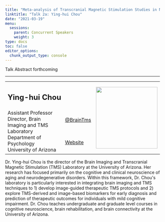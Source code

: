 ```yaml
---
title: "Meta-analysis of Transcranial Magnetic Stimulation Studies in Neurodegenerative Disorders"
linktitle: "Talk 2a: Ying-hui Chou"
date: "2021-03-19"
menu:
  sessions:
    parent: Concurrent Speakers
    weight: 3
type: docs
toc: false
editor_options:
  chunk_output_type: console
---
```


Talk Abstract forthcoming


<hr style="width: 100%; text-align: center; margin-left: 0;" />



<TABLE class="bio-table">
<TR>
<TD COLSPAN="2"><h2>Ying-hui Chou</h2></TD>
<TD ROWSPAN="4"><img style="float: left;" src="/img/ying-hui-chou.jpg" width="200" /></TD>
</TR>
<TR>
<TD ROWSPAN="3">
Assistant Professor<br>
Director, Brain Imaging and TMS Laboratory<br>
Department of Psychology<br>
University of Arizona

</TD>

<TD><i class="fab fa-twitter"></i> <a href="https://twitter.com/BrainTms" target="_blank" rel="noopener">@BrainTms</a>
</TD>
</TR>
<TR>
<TD><i class="fa fa-link"></i> <a href="https://yinghuichou.wixsite.com/tmslab" target="_blank" rel="noopener">Website</a>
</TD>
</TR>
</TABLE>

Dr. Ying-hui Chou is the director of the Brain Imaging and Transcranial Magnetic Stimulation (TMS) Laboratory at the University of Arizona. Her research has focused primarily on the cognitive and clinical neuroscience of aging and neurodegenerative disorders. Within this framework, Dr. Chou's laboratory is particularly interested in integrating brain imaging and TMS techniques to 1) develop image-guided therapeutic TMS protocols and 2) explore TMS-derived and image-based biomarkers for early diagnosis and prediction of therapeutic outcomes for individuals with mild cognitive impairment. Dr. Chou teaches undergraduate and graduate level courses in cognitive neuroscience, brain rehabilitation, and brain connectivity at the University of Arizona.